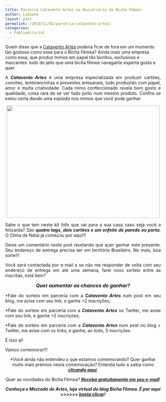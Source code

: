 ```yaml
---
title: Parceria Catavento Artes no Aniversário do Bicha Fêmea!
author: Lidiane
layout: post
permalink: /2010/11/01/parceria-catavento-artes/
categories:
  - Publieditorial
---
```

Quem disse que a <a href="http://fernandapostai.blogspot.com/" target="_blank" rel="noopener noreferrer">Catavento Artes</a> poderia ficar de fora em um momento tão gostoso como esse para o Bicha Fêmea? Ainda mais uma empresa como essa, que produz mimos em papel tão bonitos, exclusivos e marcantes: tudo do jeito que uma bicha fêmea navegante esperta gosta e quer.

<!--more-->

<p style="text-align: justify;">
  A <strong><em>Catavento Artes</em></strong> é uma empresa especializada em produzir cartões, convites, lembrancinhas e presentes artesanais, tudo produzido com papel, amor e muita criatividade. Cada mimo confeccionado revela bom gosto e qualidade, coisa rara de se ver tudo junto num mesmo produto. Confira se estou certa dando uma <em>espiada</em> nos mimos que você pode ganhar:
</p>

<p style="text-align: center;">
  <a href="https://www.trololodemulher.com.br/2010/10/Kit-Natal-Catavento-Artes.jpg"><img class="alignnone size-full wp-image-5381" title="OLYMPUS DIGITAL CAMERA" src="https://www.trololodemulher.com.br/2010/10/Kit-Natal-Catavento-Artes.jpg" alt="" width="495" height="363" /></a>
</p>

<p style="text-align: justify;">
  Sabe o que tem neste kit fofo que vai para a sua casa caso seja você a felizarda? São <strong><em>quatro tags, dois cartões e um enfeite de parede ou porta.</em></strong> O Clima de Natal já começou por aqui!!!
</p>

<p style="text-align: justify;">
  Deixe um comentário neste post revelando que quer ganhar este presente. Seu endereço de entrega precisa ser em território Brasileiro. No mais, boa sorte!!!
</p>

<p style="text-align: justify;">
  Você será contactada por e-mail e se não me responder de volta com seu endereço de entrega em até uma semana, farei novo sorteio entre as inscritas, está bem?
</p>

<p style="text-align: center;">
  <strong><em><span style="font-size: medium;">Quer aumentar as chances de ganhar?</span></em></strong>
</p>

<p style="text-align: justify;">
  *Fale do sorteio em parceria com a <strong><em>Catavento Artes </em></strong>num post em seu blog, me avise com seu link, e ganhe +2 inscrições;
</p>

<p style="text-align: justify;">
  *Fale do sorteio em parceria com a <strong><em>Catavento Artes </em></strong>no Twitter, me avise com seu link, e ganhe +2 inscrições;
</p>

<p style="text-align: justify;">
  *Fale do sorteio em parceria com a <strong><em>Catavento Artes </em></strong>num post no blog + Twitter, me avise com os links, e ganhe, ao todo, 5 inscrições.
</p>

<p style="text-align: justify;">
  É isso aí!
</p>

<p style="text-align: justify;">
  Vamos comemorar!!!
</p>

<p style="text-align: center;">
  *Você ainda não entendeu o que estamos comemorando? Quer ganhar muito mais prêmios nesta comemoração? Entenda tudo e saiba como <strong><em><a href="http://www.trololodemulher.com.br/2010/11/01/2-aniversario-bicha-femea/" target="_self">clicando aqui</a></em></strong>.
</p>

<p style="text-align: center;">
  Quer as novidades do Bicha Fêmea? <strong><em><a href="http://feedburner.google.com/fb/a/mailverify?uri=blogbichafemea&loc=pt_BR">Receba gratuitamente em seu e-mail</a></em></strong>!
</p>

<p style="text-align: center;">
  <strong><em>Conheça o Mercado de Artes, loja virtual do blog Bicha Fêmea. É por aqui >>>>>> </em><a href="http://www.trololodemulher.com.br/loja/"><em>basta clicar</em></a><em>!</em></strong>
</p>